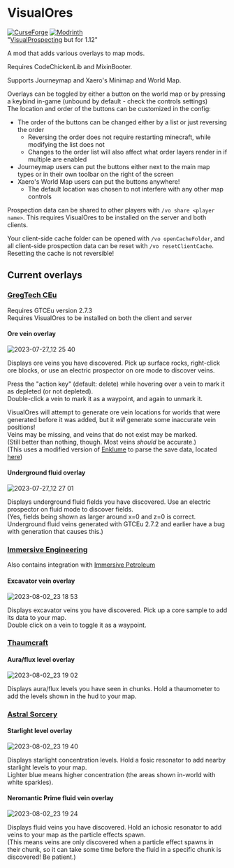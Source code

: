 # VisualOres
<a href="https://www.curseforge.com/minecraft/mc-mods/visualores"><img src="https://cf.way2muchnoise.eu/895539.svg?badge_style=for_the_badge" alt="CurseForge"></a>
<a href="https://modrinth.com/mod/visualores"><img src="https://img.shields.io/modrinth/dt/visualores?logo=modrinth&label=&suffix=%20&style=for-the-badge&color=2d2d2d&labelColor=5ca424&logoColor=1c1c1c" alt="Modrinth"></a>  
"[VisualProspecting](https://github.com/GTNewHorizons/VisualProspecting/) but for 1.12"

A mod that adds various overlays to map mods.

Requires CodeChickenLib and MixinBooter.

Supports Journeymap and Xaero's Minimap and World Map.

Overlays can be toggled by either a button on the world map or by pressing a keybind in-game (unbound by default - check the controls settings)  
The location and order of the buttons can be customized in the config:
- The order of the buttons can be changed either by a list or just reversing the order
  - Reversing the order does not require restarting minecraft, while modifying the list does not
  - Changes to the order list will also affect what order layers render in if multiple are enabled
- Journeymap users can put the buttons either next to the main map types or in their own toolbar on the right of the screen
- Xaero's World Map users can put the buttons anywhere!
  - The default location was chosen to not interfere with any other map controls

Prospection data can be shared to other players with `/vo share <player name>`. This requires VisualOres to be installed on the server and both clients.

Your client-side cache folder can be opened with `/vo openCacheFolder`, and all client-side prospection data can be reset with `/vo resetClientCache`. Resetting the cache is not reversible!

## Current overlays

### [GregTech CEu](https://github.com/GregTechCEu/GregTech)
Requires GTCEu version 2.7.3  
Requires VisualOres to be installed on both the client and server

#### Ore vein overlay
![2023-07-27_12 25 40](https://github.com/kumquat-ir/VisualOres/assets/66188216/91cc7f81-a8f6-44b3-ad27-e15273f4b8a8)

Displays ore veins you have discovered. Pick up surface rocks, right-click ore blocks, or use an electric prospector on ore mode to discover veins.  

Press the "action key" (default: delete) while hovering over a vein to mark it as depleted (or not depleted).  
Double-click a vein to mark it as a waypoint, and again to unmark it.

VisualOres will attempt to generate ore vein locations for worlds that were generated before it was added, but it *will* generate some inaccurate vein positions!  
Veins may be missing, and veins that do not exist may be marked.  
(Still better than nothing, though. Most veins *should* be accurate.)  
(This uses a modified version of [Enklume](https://github.com/GTNewHorizons/Enklume) to parse the save data, located [here](https://github.com/kumquat-ir/VisualOres/tree/master/src/main/java/hellfall/visualores/lib/io/xol/enklume))

#### Underground fluid overlay
![2023-07-27_12 27 01](https://github.com/kumquat-ir/VisualOres/assets/66188216/810835ba-5437-4a7d-b9f3-4295e85c68d2)

Displays underground fluid fields you have discovered. Use an electric prospector on fluid mode to discover fields.  
(Yes, fields being shown as larger around x=0 and z=0 is correct. Underground fluid veins generated with GTCEu 2.7.2 and earlier have a bug with generation that causes this.)

### [Immersive Engineering](https://www.curseforge.com/minecraft/mc-mods/immersive-engineering)
Also contains integration with [Immersive Petroleum](https://www.curseforge.com/minecraft/mc-mods/immersive-petroleum)

#### Excavator vein overlay
![2023-08-02_23 18 53](https://github.com/kumquat-ir/VisualOres/assets/66188216/158d9247-7e32-48f4-984b-3a7be8971bc3)

Displays excavator veins you have discovered. Pick up a core sample to add its data to your map.  
Double click on a vein to toggle it as a waypoint.

### [Thaumcraft](https://www.curseforge.com/minecraft/mc-mods/thaumcraft)

#### Aura/flux level overlay
![2023-08-02_23 19 02](https://github.com/kumquat-ir/VisualOres/assets/66188216/78e0e29a-cc44-4599-bdd2-d843214f57ff)

Displays aura/flux levels you have seen in chunks. Hold a thaumometer to add the levels shown in the hud to your map.

### [Astral Sorcery](https://www.curseforge.com/minecraft/mc-mods/astral-sorcery)

#### Starlight level overlay
![2023-08-02_23 19 40](https://github.com/kumquat-ir/VisualOres/assets/66188216/53d114d3-673d-4783-95c3-11739606302b)

Displays starlight concentration levels. Hold a fosic resonator to add nearby starlight levels to your map.  
Lighter blue means higher concentration (the areas shown in-world with white sparkles).

#### Neromantic Prime fluid vein overlay
![2023-08-02_23 19 24](https://github.com/kumquat-ir/VisualOres/assets/66188216/d5279679-c3c0-4a44-8cc3-036af01e69b5)

Displays fluid veins you have discovered. Hold an ichosic resonator to add veins to your map as the particle effects spawn.  
(This means veins are only discovered when a particle effect spawns in their chunk, so it can take some time before the fluid in a specific chunk is discovered! Be patient.)